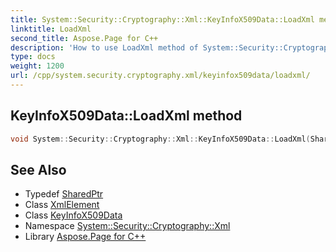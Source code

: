```yaml
---
title: System::Security::Cryptography::Xml::KeyInfoX509Data::LoadXml method
linktitle: LoadXml
second_title: Aspose.Page for C++
description: 'How to use LoadXml method of System::Security::Cryptography::Xml::KeyInfoX509Data class in C++.'
type: docs
weight: 1200
url: /cpp/system.security.cryptography.xml/keyinfox509data/loadxml/
---
```

## KeyInfoX509Data::LoadXml method




```cpp
void System::Security::Cryptography::Xml::KeyInfoX509Data::LoadXml(SharedPtr<System::Xml::XmlElement> element) override
```

## See Also

* Typedef [SharedPtr](../../../system/sharedptr/)
* Class [XmlElement](../../../system.xml/xmlelement/)
* Class [KeyInfoX509Data](../)
* Namespace [System::Security::Cryptography::Xml](../../)
* Library [Aspose.Page for C++](../../../)
